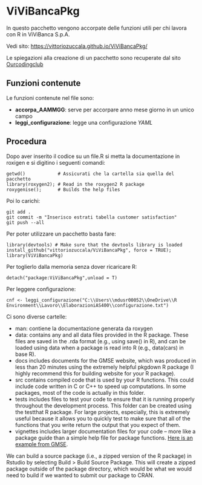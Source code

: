 # ViViBancaPkg
In questo pacchetto vengono accorpate delle funzioni utili per chi lavora con R in ViViBanca S.p.A.   

Vedi sito: https://vittoriozuccala.github.io/ViViBancaPkg/

Le spiegazioni alla creazione di un pacchetto sono recuperate dal sito [Ourcodingclub](https://ourcodingclub.github.io/tutorials/writing-r-package/#:~:text=To%20get%20started%20on%20a,with%20the%20New%20Directory%20option.) 

## Funzioni contenute
Le funzioni contenute nel file sono:

- **accorpa_AAMMGG**: serve per accorpare anno mese giorno in un unico campo
- **leggi_configurazione**: legge una configurazione *YAML*

## Procedura

Dopo aver inserito il codice su un file.R si metta la documentazione in roxigen e si digitino i seguenti comandi:

```
getwd()            # Assicurati che la cartella sia quella del pacchetto
library(roxygen2); # Read in the roxygen2 R package
roxygenise();      # Builds the help files
```

Poi lo carichi:

``` 
git add .
git commit -m "Inserisco estrati tabella customer satisfaction"
git push --all

``` 


Per poter utilizzare un pacchetto basta fare:

```
library(devtools) # Make sure that the devtools library is loaded
install_github("vittoriozuccala/ViViBancaPkg", force = TRUE);
library(ViViBancaPkg)
```

Per toglierlo dalla memoria senza dover ricaricare R:

``` detach("package:ViViBancaPkg",unload = T) ``` 

Per leggere configurazione:

``` 
cnf <- leggi_configurazione("C:\\Users\\mdusr00052\\OneDrive\\R Environment\\Lavoro\\ElaborazioniAS400\\configurazione.txt")  
``` 

Ci sono diverse cartelle:

- man: contiene la documentazione generata da roxygen
- data: contains any and all data files provided in the R package. These files are saved in the .rda format (e.g., using save() in R), and can be loaded using data when a package is read into R (e.g., data(cars) in base R).
- docs includes documents for the GMSE website, which was produced in less than 20 minutes using the extremely helpful pkgdown R package (I highly recommend this for building website for your R package).
- src contains compiled code that is used by your R functions. This could include code written in C or C++ to speed up computations. In some packages, most of the code is actually in this folder.
- tests includes files to test your code to ensure that it is running properly throughout the development process. This folder can be created using the testthat R package. For large projects, especially, this is extremely useful because it allows you to quickly test to make sure that all of the functions that you write return the output that you expect of them.
- vignettes includes larger documentation files for your code – more like a package guide than a simple help file for package functions. [Here is an example from GMSE](https://confoobio.github.io/gmse/articles/SI1.html).


We can build a source package (i.e., a zipped version of the R package) in Rstudio by selecting Build > Build Source Package. This will create a zipped package outside of the package directory, which would be what we would need to build if we wanted to submit our package to CRAN.